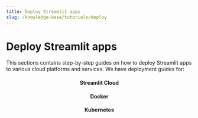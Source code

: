 ```yaml
---
title: Deploy Streamlit apps
slug: /knowledge-base/tutorials/deploy
---
```


# Deploy Streamlit apps

This sections contains step-by-step guides on how to deploy Streamlit apps to various cloud platforms and services. We have deployment guides for:

<TileContainer>
<RefCard href="/streamlit-cloud/get-started">

<!-- <Image pure alt="screenshot" src="/images/databases/s3.png" /> -->

<h4 align="center">Streamlit Cloud</h4>

</RefCard>

<RefCard href="/knowledge-base/tutorials/deploy/docker">

<!-- <Image pure alt="screenshot" src="/images/databases/bigquery.png" /> -->

<h4 align="center">Docker</h4>

</RefCard>

<RefCard href="/knowledge-base/tutorials/deploy/kubernetes">

<!-- <Image pure alt="screenshot" src="/images/databases/bigquery.png" /> -->

<h4 align="center">Kubernetes</h4>

</RefCard>
</TileContainer>
